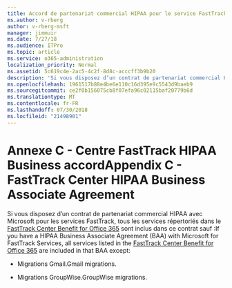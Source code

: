 ```yaml
---
title: Accord de partenariat commercial HIPAA pour le service FastTrack
ms.author: v-rberg
author: v-rberg-msft
manager: jimmuir
ms.date: 7/27/18
ms.audience: ITPro
ms.topic: article
ms.service: o365-administration
localization_priority: Normal
ms.assetid: 5c619c4e-2ac5-4c2f-8d8c-acccff3b9b20
description: 'Si vous disposez d’un contrat de partenariat commercial HIPAA avec Microsoft pour les services FastTrack, tous les services répertoriés dans le FastTrack Center Benefit for Office 365 sont inclus dans ce contrat sauf :'
ms.openlocfilehash: 1961517b88e4be6e110c16d395e9c5543d9baeb9
ms.sourcegitcommit: ce2f0b156075cb8f07efa96c02115baf20779b6d
ms.translationtype: MT
ms.contentlocale: fr-FR
ms.lasthandoff: 07/30/2018
ms.locfileid: "21498901"
---
```

# <a name="appendix-c---fasttrack-center-hipaa-business-associate-agreement"></a><span data-ttu-id="844b4-103">Annexe C - Centre FastTrack HIPAA Business accord</span><span class="sxs-lookup"><span data-stu-id="844b4-103">Appendix C - FastTrack Center HIPAA Business Associate Agreement</span></span>

<span data-ttu-id="844b4-104">Si vous disposez d’un contrat de partenariat commercial HIPAA avec Microsoft pour les services FastTrack, tous les services répertoriés dans le [FastTrack Center Benefit for Office 365](fasttrack-benefit-for-office-365.md) sont inclus dans ce contrat sauf :</span><span class="sxs-lookup"><span data-stu-id="844b4-104">If you have a HIPAA Business Associate Agreement (BAA) with Microsoft for FastTrack Services, all services listed in the [FastTrack Center Benefit for Office 365](fasttrack-benefit-for-office-365.md) are included in that BAA except:</span></span> 
  
- <span data-ttu-id="844b4-105">Migrations Gmail.</span><span class="sxs-lookup"><span data-stu-id="844b4-105">Gmail migrations.</span></span>
    
- <span data-ttu-id="844b4-106">Migrations GroupWise.</span><span class="sxs-lookup"><span data-stu-id="844b4-106">GroupWise migrations.</span></span>
    

